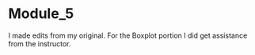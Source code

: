 # Module_5
I made edits from my original. For the Boxplot portion I did get assistance from the instructor.
